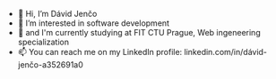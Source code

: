 - 👋 Hi, I’m Dávid Jenčo
- 👀 I’m interested in software development
- 🌱 and I'm currently studying at FIT CTU Prague, Web ingeneering specialization 
- 📫 You can reach me on my LinkedIn profile: linkedin.com/in/dávid-jenčo-a352691a0

<!---
davidjenco/davidjenco is a ✨ special ✨ repository because its `README.md` (this file) appears on your GitHub profile.
You can click the Preview link to take a look at your changes.
--->
